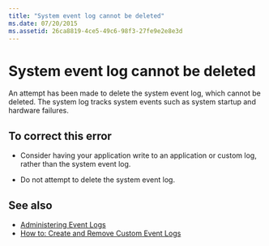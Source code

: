 ```yaml
---
title: "System event log cannot be deleted"
ms.date: 07/20/2015
ms.assetid: 26ca8819-4ce5-49c6-98f3-27fe9e2e8e3d
---
```

# System event log cannot be deleted
An attempt has been made to delete the system event log, which cannot be deleted. The system log tracks system events such as system startup and hardware failures.  
  
## To correct this error  
  
-   Consider having your application write to an application or custom log, rather than the system event log.  
  
-   Do not attempt to delete the system event log.  
  
## See also
- [Administering Event Logs](https://docs.microsoft.com/previous-versions/visualstudio/visual-studio-2008/4f69axw4(v=vs.90))
- [How to: Create and Remove Custom Event Logs](https://docs.microsoft.com/previous-versions/visualstudio/visual-studio-2008/49dwckkz(v=vs.90))
